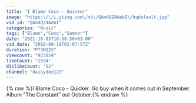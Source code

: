 ```yaml
---
title: "I Blame Coco - Quicker"
image: "https:\/\/i.ytimg.com\/vi\/QAm4QZ4AebI\/hqdefault.jpg"
vid_id: "QAm4QZ4AebI"
categories: "Music"
tags: ["Blame","Coco","Sumner"]
date: "2021-10-03T18:38:56+03:00"
vid_date: "2010-08-19T02:07:57Z"
duration: "PT3M12S"
viewcount: "933854"
likeCount: "2594"
dislikeCount: "52"
channel: "daisydee123"
---
```

{% raw %}I Blame Coco - Quicker. Go buy when it comes out in September. Album &quot;The Constant&quot; out October.{% endraw %}
